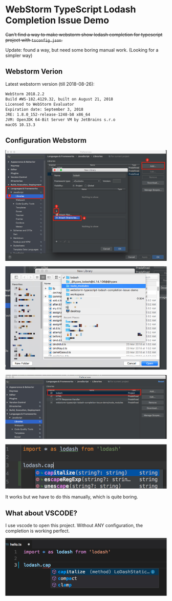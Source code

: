WebStorm TypeScript Lodash Completion Issue Demo
================================================

<s>Can't find a way to make webstorm show lodash completion for typescript project with `tsconfig.json`.</s>

Update: found a way, but need some boring manual work. (Looking for a simpler way)

Webstorm Verion
---------------

Latest webstorm version (till 2018-08-26):

```
WebStorm 2018.2.2
Build #WS-182.4129.32, built on August 21, 2018
Licensed to WebStorm Evaluator
Expiration date: September 3, 2018
JRE: 1.8.0_152-release-1248-b8 x86_64
JVM: OpenJDK 64-Bit Server VM by JetBrains s.r.o
macOS 10.13.3
```

Configuration Webstorm
----------------------

![webstorm-lodash-work-1.jpg](./images/webstorm-lodash-work-1.jpg)

![webstorm-lodash-work-2.jpg](./images/webstorm-lodash-work-2.jpg)

![webstorm-lodash-work-3.jpg](./images/webstorm-lodash-work-3.jpg)

![webstorm-lodash-work-4.jpg](./images/webstorm-lodash-work-4.jpg)

It works but we have to do this manually, which is quite boring.

What about VSCODE?
------------------

I use vscode to open this project. Without ANY configuration, the completion is working perfect.

![vscode.jpg](./images/vscode.jpg)
